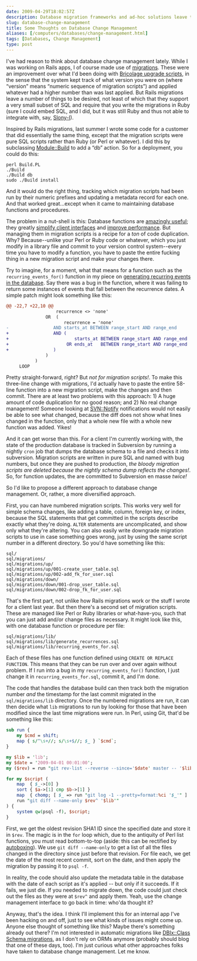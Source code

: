 ```yaml
--- 
date: 2009-04-29T18:02:57Z
description: Database migration frameworks and ad-hoc solutions leave things…wanting. Herein lie some preliminary thoughts on how to solve this problem.
slug: database-change-management
title: Some Thoughts on Database Change Management
aliases: [/computers/databases/change-management.html]
tags: [Databases, Change Management]
type: post
---
```


I've had reason to think about database change management lately. While I was
working on Rails apps, I of course made use of [migrations]. These were an
improvement over what I'd been doing with [Bricolage upgrade scripts], in the
sense that the system kept track of what version you were on (where “version”
means “numeric sequence of migration scripts”) and applied whatever had a higher
number than was last applied. But Rails migrations leave a number of things to
be desired, not least of which that they support a very small subset of SQL and
require that you write the migrations in Ruby (sure I could embed SQL, and I
did, but it was still Ruby and thus not able to integrate with, say, [Slony-I]).

Inspired by Rails migrations, last summer I wrote some code for a customer that
did essentially the same thing, except that the migration scripts were pure SQL
scripts rather than Ruby (or Perl or whatever). I did this by subclassing
[Module::Build] to add a “db” action. So for a deployment, you could do this:

    perl Build.PL
    ./Build
    ./Build db
    sudo ./Build install

And it would do the right thing, tracking which migration scripts had been run
by their numeric prefixes and updating a metadata record for each one. And that
worked great…except when it came to maintaining database functions and
procedures.

The problem in a nut-shell is this: Database functions are [amazingly useful];
they greatly [simplify client interfaces] and [improve performance]. But
managing them in migration scripts is a recipe for a *ton* of code duplication.
Why? Because--unlike your Perl or Ruby code or whatever, which you just modify
in a library file and commit to your version control system--every time you have
to modify a function, you have to paste the entire fucking thing in a new
migration script and make your changes there.

Try to imagine, for a moment, what that means for a function such as the
`recurring_events_for()` function in my piece on [generating recurring events in
the database][amazingly useful]. Say there was a bug in the function, where it
was failing to return some instances of events that fall between the recurrence
dates. A simple patch might look something like this:

``` diff
@@ -22,7 +22,10 @@
                   recurrence <> 'none'
               OR  (
                      recurrence = 'none'
-                 AND starts_at BETWEEN range_start AND range_end
+                 AND (
+                         starts_at BETWEEN range_start AND range_end
+                      OR ends_at   BETWEEN range_start AND range_end
+                 )
               )
           )
     LOOP
```

Pretty straight-forward, right? But *not for migration scripts!*. To make this
three-line change with migrations, I'd actually have to paste the entire 58-line
function into a new migration script, make the changes and then commit. There
are at least two problems with this approach: 1) A huge amount of code
duplication for no good reason; and 2) No real change management! Someone
looking at [SVN::Notify] notifications would not easily be able to see what
changed, because the diff does not show what lines changed in the function, only
that a whole new file with a whole new function was added. Yikes!

And it can get worse than this. For a client I'm currently working with, the
state of the production database is tracked in Subversion by running a nightly
`cron` job that dumps the database schema to a file and checks it into
subversion. Migration scripts are written in pure SQL and named with bug
numbers, but once they are pushed to production, *the bloody migration scripts
are deleted because the nightly schema dump reflects the changes!*. So, for
function updates, the are committed to Subversion en masse *twice!*

So I'd like to propose a different approach to database change management. Or,
rather, a more diversified approach.

First, you can have numbered migration scripts. This works very well for simple
schema changes, like adding a table, column, foreign key, or index, because the
SQL statements that get committed in the scripts describe exactly what they're
doing. `ALTER` statements are uncomplicated, and show only what they're
altering. You can also easily write downgrade migration scripts to use in case
something goes wrong, just by using the same script number in a different
directory. So you'd have something like this:

    sql/
    sql/migrations/
    sql/migrations/up/
    sql/migrations/up/001-create_user_table.sql
    sql/migrations/up/002-add_fk_for_user.sql
    sql/migrations/down/
    sql/migrations/down/001-drop_user_table.sql
    sql/migrations/down/002-drop_fk_for_user.sql

That's the first part, not unlike how Rails migrations work or the stuff I wrote
for a client last year. But then there's a second set of migration scripts.
These are managed like Perl or Ruby libraries or what-have-you, such that you
can just add and/or change files as necessary. It might look like this, with one
database function or procedure per file:

    sql/migrations/lib/
    sql/migrations/lib/generate_recurrences.sql
    sql/migrations/lib/recurring_events_for.sql

Each of these files has one function defined using `CREATE OR REPLACE FUNCTION`.
This means that they can be run over and over again without problem. If I run
into a bug in my `recurring_events_for()` function, I just change it in
`recurring_events_for.sql`, commit it, and I'm done.

The code that handles the database build can then track both the migration
number *and* the timestamp for the last commit migrated in the
`sql/migrations/lib` directory. Once the numbered migrations are run, it can
then decide what `lib` migrations to run by looking for those that have been
modified since the last time migrations were run. In Perl, using Git, that'd be
something like this:

``` perl
sub run {
    my $cmd = shift;
    map { s/^\s+//; s/\s+$//; $_ } `$cmd`;
}

my $lib = 'lib';
my $date = '2009-04-01 00:01:00';
my ($rev) = run "git rev-list --reverse --since='$date' master -- '$lib'";

for my $script (
    map  { $_->[0] }
    sort { $a->[1] cmp $b->[1] }
    map  { chomp; [ $_ => run "git log -1 --pretty=format:%ci '$_'" ]  }
    run "git diff --name-only $rev^ '$lib'"
) {
    system qw(psql -f), $script;
}
```

First, we get the oldest revision SHA1 ID since the specified date and store it
in `$rev`. The magic is in the `for` loop which, due to the antiquity of Perl
list functions, you must read bottom-to-top (aside: this can be rectified by
[autoboxing]). We use `git diff --name-only` to get a list of all the files
changed in the directory since just before that revision. For file each, we get
the date of the most recent commit, sort on the date, and then apply the
migration by passing it to `psql -f`.

In reality, the code should also update the metadata table in the database with
the date of each script as it's applied -- but only if it succeeds. If it fails,
we just die. If you needed to migrate down, the code could just check out the
files as they were at `$rev^` and apply them. Yeah, use the change management
interface to go back in time: who'da thought it?

Anyway, that's the idea. I think I'll implement this for an internal app I've
been hacking on and off, just to see what kinds of issues might come up. Anyone
else thought of something like this? Maybe there's something already out there?
I'm not interested in automatic migrations like [DBIx::Class Schema migrations],
as I don't rely on ORMs anymore (probably should blog that one of these days,
too). I'm just curious what other approaches folks have taken to database change
management. Let me know.

  [migrations]: http://guides.rubyonrails.org/migrations.html
    "RailsGuides: Migrations"
  [Bricolage upgrade scripts]: http://github.com/bricoleurs/bricolage/tree/master/inst/upgrade
    "Bricolage Upgrade Scripts"
  [Slony-I]: http://www.slony.info/
  [Module::Build]: http://search.cpan.org/dist/Module-Build/
    "Module::Build on CPAN"
  [amazingly useful]: /computers/databases/postgresql/recurring_events.html
    "Just a Theory: “How to Generate Recurring Events in the Database”"
  [simplify client interfaces]: http://www.onlamp.com/pub/a/onlamp/2006/06/29/many-to-many-with-plpgsql.html
    "O’Reilly ONLamp: “Managing Many-to-Many Relationships with PL/pgSQL”"
  [improve performance]: http://www.oreillynet.com/pub/a/databases/2006/09/07/plpgsql-batch-updates.html
    "O’Reilly Databases: “Batch Updates with PL/pgSQL”"
  [SVN::Notify]: http://search.cpan.org/dist/SVN-Notify/ "SVN::Notify on CPAN"
  [autoboxing]: http://search.cpan.org/perldoc?autobox "autobox on CPAN"
  [DBIx::Class Schema migrations]: http://search.cpan.org/perldoc?DBIx::Class::Manual::SchemaIntro
    "Introduction to DBIx::Class::Schema"
